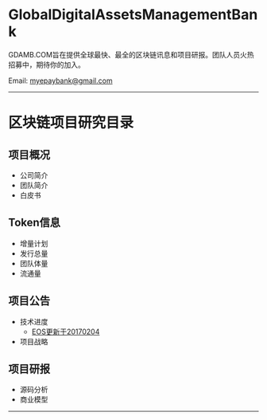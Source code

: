 # GlobalDigitalAssetsManagementBank
GDAMB.COM旨在提供全球最快、最全的区块链讯息和项目研报。团队人员火热招募中，期待你的加入。

Email: myepaybank@gmail.com

----------------
# 区块链项目研究目录

## 项目概况

* 公司简介
* 团队简介
* 白皮书

## Token信息

* 增量计划
* 发行总量 
* 团队体量
* 流通量 

## 项目公告

* 技术进度
   * [EOS更新于20170204](https://github.com/GDAMB/GlobalDigitalAssetsManagementBank/blob/master/EOS-Research-GDAMB/EOS.IO-Development-Update-20180204.md)
* 项目战略

## 项目研报

* 源码分析
* 商业模型

----------------
